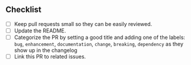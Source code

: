 <!--
Thank you for your pull request. Please provide a description above and
review the checklist below.
-->

## Checklist
<!--
Remove items that do not apply. For completed items, change [ ] to [x].
-->

- [ ] Keep pull requests small so they can be easily reviewed.
- [ ] Update the README.
- [ ] Categorize the PR by setting a good title and adding one of the labels:
      `bug`, `enhancement`, `documentation`, `change`, `breaking`, `dependency`
      as they show up in the changelog
- [ ] Link this PR to related issues.

<!--
NOTE: these things are not required to open a PR and can be done afterwards,
while the PR is open.
-->
